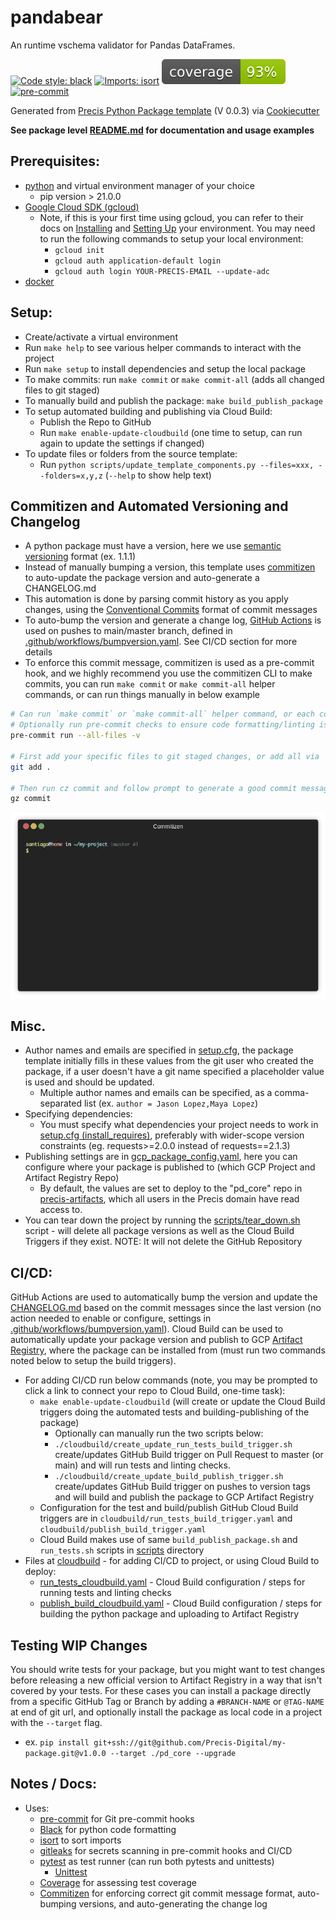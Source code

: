 # pandabear

An runtime vschema validator for Pandas DataFrames.


[![Code style: black](https://img.shields.io/badge/code%20style-black-000000.svg)](https://github.com/psf/black)
[![Imports: isort](https://img.shields.io/badge/%20imports-isort-%231674b1?style=flat&labelColor=ef8336)](https://pycqa.github.io/isort/)
![Coverage](static/images/coverage-badge.svg)
[![pre-commit](https://img.shields.io/badge/pre--commit-enabled-brightgreen?logo=pre-commit&logoColor=white)](https://github.com/pre-commit/pre-commit)

Generated from [Precis Python Package template](https://github.com/Precis-Digital/precis-python-package) (V 0.0.3) via [Cookiecutter](https://cookiecutter.readthedocs.io/en/latest/README.html)


**See package level [README.md](src/pandabear/README.md) for documentation and usage examples**


## Prerequisites:
- [python](https://www.python.org/downloadss/) and virtual environment manager of your choice
    - pip version > 21.0.0
- [Google Cloud SDK (gcloud)](https://cloud.google.com/sdk/gcloud)
  - Note, if this is your first time using gcloud, you can refer to their docs on [Installing](https://cloud.google.com/sdk/docs/install) and [Setting Up](https://cloud.google.com/sdk/docs/install) your environment. You may need to run the following commands to setup your local environment:
    - `gcloud init`
    - `gcloud auth application-default login`
    - `gcloud auth login YOUR-PRECIS-EMAIL --update-adc`
- [docker](https://docs.docker.com/get-docker/)


## Setup:
- Create/activate a virtual environment
- Run `make help` to see various helper commands to interact with the project
- Run `make setup` to install dependencies and setup the local package
- To make commits: run `make commit` or `make commit-all` (adds all changed files to git staged)
- To manually build and publish the package: `make build_publish_package`
- To setup automated building and publishing via Cloud Build:
  - Publish the Repo to GitHub
  - Run `make enable-update-cloudbuild` (one time to setup, can run again to update the settings if changed)
- To update files or folders from the source template:
  - Run `python scripts/update_template_components.py --files=xxx, --folders=x,y,z` (`--help` to show help text)


## Commitizen and Automated Versioning and Changelog
- A python package must have a version, here we use [semantic versioning](https://semver.org/) format (ex. 1.1.1)
- Instead of manually bumping a version, this template uses [commitizen](https://commitizen-tools.github.io/commitizen/) to auto-update the package version and auto-generate a CHANGELOG.md
- This automation is done by parsing commit history as you apply changes, using the [Conventional Commits](https://www.conventionalcommits.org/en/v1.0.0/) format of commit messages
- To auto-bump the version and generate a change log, [GitHub Actions](https://docs.github.com/en/actions/learn-github-actions/understanding-github-actions) is used on pushes to main/master branch, defined in [.github/workflows/bumpversion.yaml](.github/workflows/bumpversion.yaml). See CI/CD section for more details
- To enforce this commit message, commitizen is used as a pre-commit hook, and we highly recommend you use the commitizen CLI to make commits, you can run `make commit` or `make commit-all` helper commands, or can run things manually in below example
```bash
# Can run `make commit` or `make commit-all` helper command, or each command manually, listed below: 
# Optionally run pre-commit checks to ensure code formatting/linting is good
pre-commit run --all-files -v

# First add your specific files to git staged changes, or add all via '.'
git add .

# Then run cz commit and follow prompt to generate a good commit message
gz commit
```
![Commitizen Demo](static/images/commitizen_demo.gif)


## Misc.
- Author names and emails are specified in [setup.cfg](setup.cfg), the package template initially fills in these values from the git user who created the package, if a user doesn't have a git name specified a placeholder value is used and should be updated.
  - Multiple author names and emails can be specified, as a comma-separated list (ex. `author = Jason Lopez,Maya Lopez`)
- Specifying dependencies:
  - You must specify what dependencies your project needs to work in [setup.cfg (install_requires)](setup.cfg), preferably with wider-scope version constraints (eg. requests>=2.0.0 instead of requests==2.1.3)
- Publishing settings are in [gcp_package_config.yaml](gcp_package_config.yaml), here you can configure where your package is published to (which GCP Project and Artifact Registry Repo)
  - By default, the values are set to deploy to the "pd_core" repo in [precis-artifacts](https://console.cloud.google.com/artifacts/python/precis-artifacts/europe-west1/pd-core?authuser=0&orgonly=true&project=precis-artifacts&supportedpurview=organizationid), which all users in the Precis domain have read access to.
- You can tear down the project by running the [scripts/tear_down.sh](scripts/tear_down.sh) script - will delete all package versions as well as the Cloud Build Triggers if they exist. NOTE: It will not delete the GitHub Repository

## CI/CD:
GitHub Actions are used to automatically bump the version and update the [CHANGELOG.md](CHANGELOG.md) based on the commit messages since the last version (no action needed to enable or configure, settings in [.github/workflows/bumpversion.yaml](.github/workflows/bumpversion.yaml)).
Cloud Build can be used to automatically update your package version and publish to GCP [Artifact Registry](https://cloud.google.com/artifact-registry/docs), where the package can be installed from (must run two commands noted below to setup the build triggers).

- For adding CI/CD run below commands (note, you may be prompted to click a link to connect your repo to Cloud Build, one-time task):
    - `make enable-update-cloudbuild` (will create or update the Cloud Build triggers doing the automated tests and building-publishing of the package)
      - Optionally can manually run the two scripts below:
      - `./cloudbuild/create_update_run_tests_build_trigger.sh` create/updates GitHub Build trigger on Pull Request to master (or main) and will run tests and linting checks.
      - `./cloudbuild/create_update_build_publish_trigger.sh` create/updates GitHub Build trigger on pushes to version tags and will build and publish the package to GCP Artifact Registry
    - Configuration for the test and build/publish GitHub Cloud Build triggers are in `cloudbuild/run_tests_build_trigger.yaml` and `cloudbuild/publish_build_trigger.yaml`
    - Cloud Build makes use of same `build_publish_package.sh` and `run_tests.sh` scripts in [scripts](scripts) directory
- Files at [cloudbuild](cloudbuild) - for adding CI/CD to project, or using Cloud Build to deploy:
   - [run_tests_cloudbuild.yaml](cloudbuild/run_tests_cloudbuild.yaml) - Cloud Build configuration / steps for running tests and linting checks
   - [publish_build_cloudbuild.yaml](cloudbuild/publish_build_cloudbuild.yaml) - Cloud Build configuration / steps for building the python package and uploading to Artifact Registry

  
## Testing WIP Changes
You should write tests for your package, but you might want to test changes before releasing a new official version to Artifact Registry in a way that isn't covered by your tests.
For these cases you can install a package directly from a specific GitHub Tag or Branch by adding a `#BRANCH-NAME` or `@TAG-NAME` at end of git url, and optionally install the package as local code in a project with the `--target` flag.
- ex. `pip install git+ssh://git@github.com/Precis-Digital/my-package.git@v1.0.0 --target ./pd_core --upgrade`


## Notes / Docs:
- Uses:
    - [pre-commit](https://pre-commit.com/) for Git pre-commit hooks
    - [Black](https://github.com/psf/black) for python code formatting
    - [isort](https://github.com/PyCQA/isort) to sort imports
    - [gitleaks](https://github.com/zricethezav/gitleaks) for secrets scanning in pre-commit hooks and CI/CD
    - [pytest](https://pytest.org/) as test runner (can run both pytests and unittests)
        - [Unittest](https://docs.python.org/3/library/unittest.html)
    - [Coverage](https://coverage.readthedocs.io/en/coverage-5.3.1/) for assessing test coverage
    - [Commitizen](https://commitizen-tools.github.io/commitizen/) for enforcing correct git commit message format, auto-bumping versions, and auto-generating the change log
